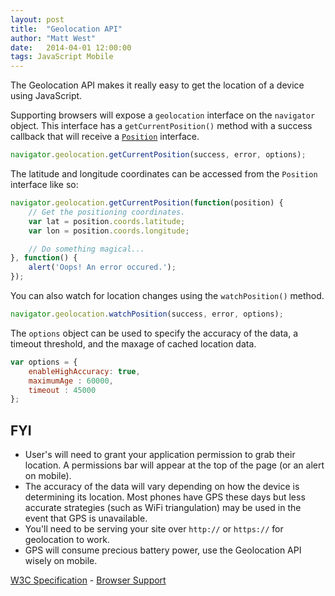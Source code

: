 ```yaml
---
layout: post
title:  "Geolocation API"
author: "Matt West"
date:   2014-04-01 12:00:00
tags: JavaScript Mobile
---
```


The Geolocation API makes it really easy to get the location of a device using JavaScript.

Supporting browsers will expose a `geolocation` interface on the `navigator` object. This interface has a `getCurrentPosition()` method with a success callback that will receive a [`Position`](http://www.w3.org/TR/geolocation-API/#position_interface) interface.  

```js
navigator.geolocation.getCurrentPosition(success, error, options);
```

The latitude and longitude coordinates can be accessed from the `Position` interface like so:

```js
navigator.geolocation.getCurrentPosition(function(position) {  
	// Get the positioning coordinates.  
	var lat = position.coords.latitude;  
	var lon = position.coords.longitude;  

	// Do something magical...  
}, function() {  
	alert('Oops! An error occured.');  
});
```

You can also watch for location changes using the `watchPosition()` method.

```js
navigator.geolocation.watchPosition(success, error, options);
```

The `options` object can be used to specify the accuracy of the data, a timeout threshold, and the maxage of cached location data.

```js
var options = {
	enableHighAccuracy: true,
	maximumAge : 60000,
	timeout : 45000
};
```

## FYI

* User's will need to grant your application permission to grab their location. A permissions bar will appear at the top of the page (or an alert on mobile).
* The accuracy of the data will vary depending on how the device is determining its location. Most phones have GPS these days but less accurate strategies (such as WiFi triangulation) may be used in the event that GPS is unavailable.
* You'll need to be serving your site over `http://` or `https://` for geolocation to work.
* GPS will consume precious battery power, use the Geolocation API wisely on mobile.

[W3C Specification](http://www.w3.org/TR/geolocation-API/) - [Browser Support](http://caniuse.com/#feat=geolocation)
